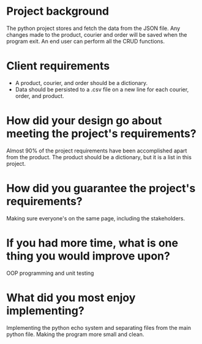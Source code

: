 # Project background
The python project stores and fetch the data from the JSON file. Any changes made to the product, courier and order will be saved when the program exit. An end user can perform all the CRUD functions.

# Client requirements
- A product, courier, and order should be a dictionary.
- Data should be persisted to a .csv file on a new line for each courier, order, and product.

# How did your design go about meeting the project's requirements?
Almost 90% of the project requirements have been accomplished apart from the product. The product should be a dictionary, but it is a list in this project.

# How did you guarantee the project's requirements?
Making sure everyone's on the same page, including the stakeholders.

# If you had more time, what is one thing you would improve upon?
OOP programming and unit testing

# What did you most enjoy implementing?
Implementing the python echo system and separating files from the main python file. Making the program more small and clean.
